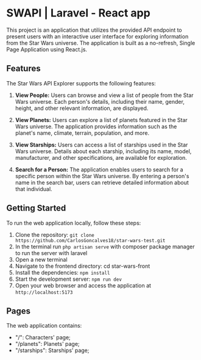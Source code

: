 # SWAPI | Laravel - React app 

This project is an application that utilizes the provided API endpoint to present users with an interactive user interface for exploring information from the Star Wars universe. The application is built as a no-refresh, Single Page Application using React.js.

## Features

The Star Wars API Explorer supports the following features:

1. **View People:** Users can browse and view a list of people from the Star Wars universe. Each person's details, including their name, gender, height, and other relevant information, are displayed.

2. **View Planets:** Users can explore a list of planets featured in the Star Wars universe. The application provides information such as the planet's name, climate, terrain, population, and more.

3. **View Starships:** Users can access a list of starships used in the Star Wars universe. Details about each starship, including its name, model, manufacturer, and other specifications, are available for exploration.

4. **Search for a Person:** The application enables users to search for a specific person within the Star Wars universe. By entering a person's name in the search bar, users can retrieve detailed information about that individual.

## Getting Started 

To run the web application locally, follow these steps:

1. Clone the repository: `git clone https://github.com/CarlosGoncalves18/star-wars-test.git`
2. In the terminal run `php artisan serve` with composer package manager to run the server with laravel
3. Open a new terminal 
4. Navigate to the frontend directory: cd star-wars-front
5. Install the dependencies: `npm install`
6. Start the development server: `npm run dev`
7. Open your web browser and access the application at `http://localhost:5173`
   
## Pages
The web application contains:

* "/": Characters' page;
* "/planets": Planets' page;
* "/starships": Starships' page;
